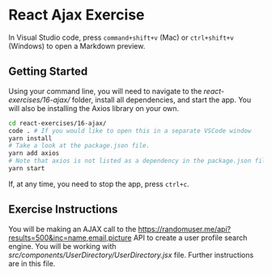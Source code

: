 # React Ajax Exercise

In Visual Studio code, press `command+shift+v` (Mac) or `ctrl+shift+v` (Windows) to open a Markdown preview.

## Getting Started

Using your command line, you will need to navigate to the _react-exercises/16-ajax/_ folder, install all dependencies, and start the app. You will also be installing
the Axios library on your own.

```bash
cd react-exercises/16-ajax/
code . # If you would like to open this in a separate VSCode window
yarn install
# Take a look at the package.json file.
yarn add axios
# Note that axios is not listed as a dependency in the package.json file.
yarn start
```

If, at any time, you need to stop the app, press `ctrl+c`.

## Exercise Instructions

You will be making an AJAX call to the https://randomuser.me/api?results=500&inc=name,email,picture API to create a user profile search engine. You will be working with _src/components/UserDirectory/UserDirectory.jsx_ file. Further instructions are in this file.

